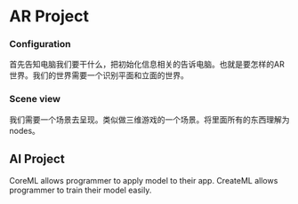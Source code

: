 # AR Project

### Configuration
首先告知电脑我们要干什么，把初始化信息相关的告诉电脑。也就是要怎样的AR世界。我们的世界需要一个识别平面和立面的世界。

### Scene view
我们需要一个场景去呈现。类似做三维游戏的一个场景。将里面所有的东西理解为nodes。

## AI Project
CoreML allows programmer to apply model to their app. CreateML allows programmer to train their model easily.

